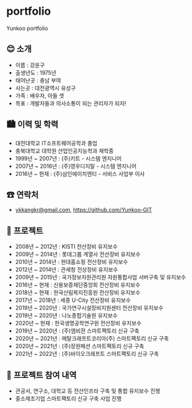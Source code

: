 # portfolio
Yunkoo portfolio


😊 소개
--------
 - 이름 : 강윤구
 - 출생년도 : 1975년
 - 태어난곳 : 충남 부여
 - 사는곳 : 대전광역시 유성구
 - 가족 : 배우자, 아들 셋
 - 목표 : 개발자들과 의사소통이 되는 관리자가 되자!   


🏙 이력 및 학력
---------------
 - 대전대학교 IT소프트웨어공학과 졸업
 - 충북대학교 대학원 산업인공지능학과 재학중
 - 1999년 ~ 2007년 : (주)키트 - 시스템 엔지니어
 - 2007년 ~ 2016년 : (주)영우디지탈 - 시스템 엔지니어
 - 2016년 ~ 현재   : (주)삼인에이치엔티 - 서비스 사업부 이사   


☎ 연락처
---------
 - ykkangkr@gmail.com, https://github.com/Yunkoo-GIT   


📜 프로젝트
-----------
 - 2008년 ~ 2012년 : KISTI 전산장비 유지보수
 - 2009년 ~ 2014년 : 롯데그룹 계열사 전산장비 유지보수
 - 2010년 ~ 2014년 : 현대홈쇼핑 전산장비 유지보수
 - 2012년 ~ 2014년 : 관세청 전상장비 유지보수
 - 2009년 ~ 2015년 : 국가정보자원관리원 자원통합사업 서버구축 및 유지보수
 - 2016년 ~ 현재 : 신용보증재단중앙회 전산장비 유지보수
 - 2018년 ~ 현재 : 한국산림복지진흥원 전산장비 유지보수
 - 2017년 ~ 2018년 : 세종 U-City 전산장비 유지보수
 - 2019년 ~ 2020년 : 국가연구시설장비지원센터 전산장비 유지보수
 - 2019년 ~ 2020년 : 나노종합기술원 유지보수
 - 2020년 ~ 현재 : 한국생명공학연구원 전산장비 유지보수
 - 2019년 ~ 2020년 : (주)엠비젼 스마트팩토리 신규 구축
 - 2020년 ~ 2021년 : 메탈크래프트코리아(주) 스마트팩토리 신규 구축
 - 2020년 ~ 2021년 : (주)장원패션 스마트팩토리 신규 구축
 - 2021년 ~ 2022년 : (주)바이오크래프트 스마트팩토리 신규 구축
 
 
🔔 프로젝트 참여 내역
---------------------
 - 관공서, 연구소, 대학교 등 전산인프라 구축 및 통합 유지보수 진행
 - 중소제조기업 스마트팩토리 신규 구축 사업 진행
